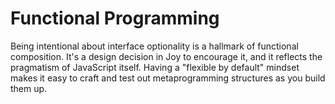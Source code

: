 # Functional Programming

Being intentional about interface optionality is a hallmark of functional composition. It's a design decision in Joy to encourage it, and it reflects the pragmatism of JavaScript itself. Having a "flexible by default" mindset makes it easy to craft and test out metaprogramming structures as you build them up.
